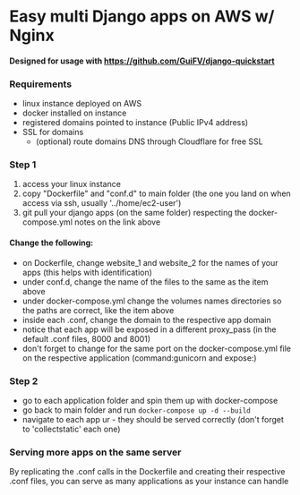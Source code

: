 # Easy multi Django apps on AWS w/ Nginx
#### Designed for usage with https://github.com/GuiFV/django-quickstart
### Requirements

- linux instance deployed on AWS
- docker installed on instance
- registered domains pointed to instance (Public IPv4 address)
- SSL for domains
  - (optional) route domains DNS through Cloudflare for free SSL

### Step 1
1. access your linux instance
2. copy "Dockerfile" and "conf.d" to main folder (the one you land on when access via ssh, usually '../home/ec2-user')
3. git pull your django apps (on the same folder) respecting the docker-compose.yml notes on the link above

#### Change the following:
- on Dockerfile, change website_1 and website_2 for the names of your apps (this helps with identification)
- under conf.d, change the name of the files to the same as the item above
- under docker-compose.yml change the volumes names directories so the paths are correct, like the item above
- inside each .conf, change the domain to the respective app domain
- notice that each app will be exposed in a different proxy_pass (in the default .conf files, 8000 and 8001)
- don't forget to change for the same port on the docker-compose.yml file on the respective application (command:gunicorn and expose:)

### Step 2
- go to each application folder and spin them up with docker-compose 
- go back to main folder and run `docker-compose up -d --build`
- navigate to each app ur - they should be served correctly (don't forget to 'collectstatic' each one)

### Serving more apps on the same server
By replicating the .conf calls in the Dockerfile and creating their respective .conf files, you can serve as many applications as your instance can handle
